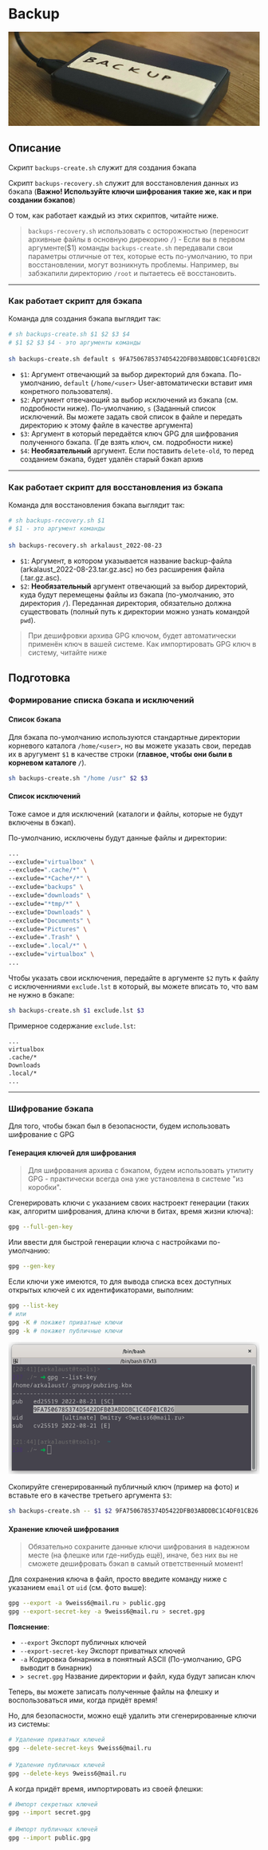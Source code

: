 # Backup

![Script for Backup](_assert/backup.png)

## Описание

Скрипт `backups-create.sh` служит для создания бэкапа

Скрипт `backups-recovery.sh` служит для восстановления данных из бэкапа (**Важно! Используйте ключи шифрования такие же, как и при создании бэкапов**)

О том, как работает каждый из этих скриптов, читайте ниже.

> `backups-recovery.sh` использовать с осторожностью (переносит архивные файлы в основную дирекорию `/`) - Если вы в первом аргументе($1) команды `backups-create.sh` передавали свои параметры отличные от тех, которые есть по-умолчанию, то при восстановлении, могут возникнуть проблемы. Например, вы забэкапили директорию `/root` и пытаетесь её восстановить.

---

### Как работает скрипт для бэкапа

Команда для создания бэкапа выглядит так:

```bash
# sh backups-create.sh $1 $2 $3 $4
# $1 $2 $3 $4 - это аргументы команды

sh backups-create.sh default s 9FA7506785374D5422DFB03ABDDBC1C4DF01CB26
```

- `$1`: Аргумент отвечающий за выбор директорий для бэкапа. По-умолчанию, `default` (`/home/<user>` User-автоматически вставит имя конретного пользователя).
- `$2`: Аргумент отвечающий за выбор исключений  из бэкапа (см. подробности ниже). По-умолчанию, `s` (Заданный список исключений. Вы можете задать свой список в файле и передать директорию к этому файле в качестве аргумента)
- `$3`: Аргумент в который передаётся ключ GPG для шифрования полученного бэкапа. (Где взять ключ, см. подробности ниже)
- `$4`: **Необязательный** аргумент. Если поставить `delete-old`, то перед созданием бэкапа, будет удалён старый бэкап архив
---

### Как работает скрипт для восстановления из бэкапа

Команда для восстановления бэкапа выглядит так:

```bash
# sh backups-recovery.sh $1
# $1 - это аргумент команды

sh backups-recovery.sh arkalaust_2022-08-23
```

- `$1`: Аргумент, в котором указывается название backup-файла (arkalaust_2022-08-23.tar.gz.asc) но без расширения файла (.tar.gz.asc).
- `$2`: **Необязательный** аргумент отвечающий за выбор директорий, куда будут перемещены файлы из бэкапа (по-умолчанию, это директория `/`). Переданная директория, обязательно должна существовать (полный путь к директории можно узнать командой `pwd`).

>При дешифровки архива GPG ключом, будет автоматически применён ключ в вашей системе. Как импортировать GPG ключ в систему, читайте ниже



## Подготовка

### Формирование списка бэкапа и исключений

#### **Список бэкапа**

Для бэкапа по-умолчанию используются стандартные директории корневого каталога `/home/<user>`, но вы можете указать свои, передав их в аругумент `$1` в качестве строки (**главное, чтобы они были в корневом каталоге `/`**).

```bash
sh backups-create.sh "/home /usr" $2 $3
```

#### **Список исключений**

Тоже самое и для исключений (каталоги и файлы, которые не будут включены в бэкап).

По-умолчанию, исключены будут данные файлы и директории:

```bash
...
--exclude="virtualbox" \
--exclude=".cache/*" \
--exclude="*Cache*/*" \
--exclude="backups" \
--exclude="downloads" \
--exclude="*tmp/*" \
--exclude="Downloads" \
--exclude="Documents" \
--exclude="Pictures" \
--exclude=".Trash" \
--exclude=".local/*" \
--exclude="virtualbox" \
...
```

Чтобы указать свои исключения, передайте в аргументе `$2` путь к файлу с исключенниями `exclude.lst` в который, вы можете вписать то, что вам не нужно в бэкапе:

```bash
sh backups-create.sh $1 exclude.lst $3
```

Примерное содержание `exclude.lst`:

```text
...
virtualbox
.cache/*
Downloads
.local/*
...
```

---

### Шифрование бэкапа

Для того, чтобы бэкап был в безопасности, будем использовать шифрование с GPG 

#### Генерация ключей для шифрования

> Для шифрования архива с бэкапом, будем использовать утилиту GPG - практически всегда она уже установлена в системе "из коробки".

Сгенерировать ключи с указанием своих настроект генерации (таких как, алгоритм шифрования, длина ключи в битах, время жизни ключа):

```bash
gpg --full-gen-key 
```

Или ввести для быстрой генерации ключа с настройками по-умолчанию:

```bash
gpg --gen-key
```

Если ключи уже имеются, то для вывода списка всех доступных открытых ключей с их идентификаторами, выполним:

```bash
gpg --list-key
# или
gpg -K # покажет приватные ключи
gpg -k # покажет публичные ключи
```

![keys](_assert/keys.png)

Скопируйте сгенерированный публичный ключ (пример на фото) и вставьте его в качестве третьего аргумента `$3`:

```bash
sh backups-create.sh -- $1 $2 9FA7506785374D5422DFB03ABDDBC1C4DF01CB26
```

#### Хранение ключей шифрования

> Обязательно сохраните данные ключи шифрования в надежном месте (на флешке или где-нибудь ещё), иначе, без них вы не сможете дешифровать бэкап в самый ответственный момент!

Для сохранения ключа в файл, просто введите команду ниже с указанием `email` от `uid` (см. фото выше):

```bash
gpg --export -a 9weiss6@mail.ru > public.gpg
gpg --export-secret-key -a 9weiss6@mail.ru > secret.gpg
```

**Пояснение**:
- `--export` Экспорт публичных ключей
- `--export-secret-key` Экспорт приватных ключей
- `-a` Кодировка бинарника в понятный ASCII (По-умолчанию, GPG выводит в бинарник)
- `> secret.gpg` Название директории и файл, куда будут записан ключ

Теперь, вы можете записать полученные файлы на флешку и воспользоваться ими, когда придёт время! 

Но, для безопасности, можно ещё удалить эти сгенерированные ключи из системы:

```bash
# Удаление приватных ключей
gpg --delete-secret-keys 9weiss6@mail.ru

# Удаление публичных ключей
gpg --delete-keys 9weiss6@mail.ru
```

А когда придёт время, импортировать из своей флешки:

```bash
# Импорт секретных ключей
gpg --import secret.gpg

# Импорт публичных ключей
gpg --import public.gpg
```
